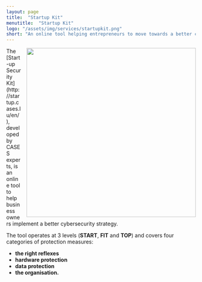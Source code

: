 ```yaml
---
layout: page
title:  "Startup Kit"
menutitle:  "Startup Kit"
logo: "/assets/img/services/startupkit.png"
short: "An online tool helping entrepreneurs to move towards a better cybersecurity strategy."
---
```

<img class="img-border" src="{{ 'assets/img/services/startupkit.jpg' | relative_url }}" style="float:right; width:450px; margin-left: 15px;" />
The [Start-up Security Kit](http://startup.cases.lu/en/), developed by CASES experts, is an online tool to help business owners implement a better cybersecurity strategy. 

The tool operates at 3 levels (**START**, **FIT** and **TOP**) and covers four categories of protection measures:

* **the right reflexes**
* **hardware protection**
* **data protection**
* **the organisation.**
